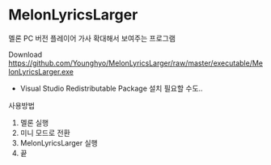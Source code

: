 # MelonLyricsLarger
멜론 PC 버전 플레이어 가사 확대해서 보여주는 프로그램

Download
https://github.com/Younghyo/MelonLyricsLarger/raw/master/executable/MelonLyricsLarger.exe
* Visual Studio Redistributable Package 설치 필요할 수도..

사용방법
1. 멜론 실행
2. 미니 모드로 전환
3. MelonLyricsLarger 실행
4. 끝

